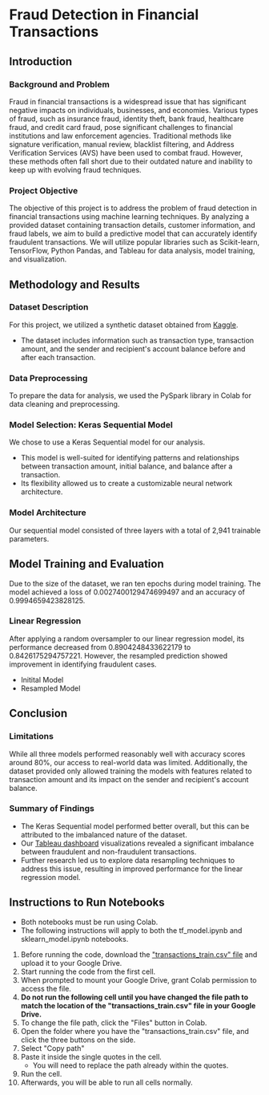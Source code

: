 # Fraud Detection in Financial Transactions


## Introduction

### Background and Problem
Fraud in financial transactions is a widespread issue that has significant negative impacts on individuals, businesses, and economies. Various types of fraud, such as insurance fraud, identity theft, bank fraud, healthcare fraud, and credit card fraud, pose significant challenges to financial institutions and law enforcement agencies. Traditional methods like signature verification, manual review, blacklist filtering, and Address Verification Services (AVS) have been used to combat fraud. However, these methods often fall short due to their outdated nature and inability to keep up with evolving fraud techniques.

### Project Objective
The objective of this project is to address the problem of fraud detection in financial transactions using machine learning techniques. By analyzing a provided dataset containing transaction details, customer information, and fraud labels, we aim to build a predictive model that can accurately identify fraudulent transactions. We will utilize popular libraries such as Scikit-learn, TensorFlow, Python Pandas, and Tableau for data analysis, model training, and visualization.


## Methodology and Results

### Dataset Description
For this project, we utilized a synthetic dataset obtained from [Kaggle](https://www.kaggle.com/datasets/bannourchaker/frauddetection). 
- The dataset includes information such as transaction type, transaction amount, and the sender and recipient's account balance before and after each transaction.

### Data Preprocessing
To prepare the data for analysis, we used the PySpark library in Colab for data cleaning and preprocessing.

### Model Selection: Keras Sequential Model
We chose to use a Keras Sequential model for our analysis. 
- This model is well-suited for identifying patterns and relationships between transaction amount, initial balance, and balance after a transaction. 
- Its flexibility allowed  us to create a customizable neural network architecture.

### Model Architecture
Our sequential model consisted of three layers with a total of 2,941 trainable parameters.

## Model Training and Evaluation
Due to the size of the dataset, we ran ten epochs during model training. The model achieved a loss of 0.0027400129474699497 and an accuracy of 0.9994659423828125.

### Linear Regression
After applying a random oversampler to our linear regression model, its performance decreased from 0.8904248433622179 to 0.8426175294757221. However, the resampled prediction showed improvement in identifying fraudulent cases.
- Initital Model
- Resampled Model


## Conclusion

### Limitations
While all three models performed reasonably well with accuracy scores around 80%, our access to real-world data was limited. Additionally, the dataset provided only allowed training the models with features related to transaction amount and its impact on the sender and recipient's account balance.

### Summary of Findings
- The Keras Sequential model performed better overall, but this can be attributed to the imbalanced nature of the dataset. 
- Our [Tableau dashboard](https://public.tableau.com/app/profile/richard.moreno/viz/FraudDetectionDashboard_16865366705560/Dashboard) visualizations revealed a significant imbalance between fraudulent and non-fraudulent transactions. 
- Further research led us to explore data resampling techniques to address this issue, resulting in improved performance for the linear regression model.


## Instructions to Run Notebooks
- Both notebooks must be run using Colab.
- The following instructions will apply to both the tf_model.ipynb and sklearn_model.ipynb notebooks.
1. Before running the code, download the ["transactions_train.csv" file](https://drive.google.com/file/d/1wm5uV6MKiL-HvUJ3JntBucqjS4VdrASO/view?usp=sharing) and upload it to your Google Drive.
2. Start running the code from the first cell.
3. When prompted to mount your Google Drive, grant Colab permission to access the file.
4. **Do not run the following cell until you have changed the file path to match the location of the "transactions_train.csv" file in your Google Drive.**
5. To change the file path, click the "Files" button in Colab.
6. Open the folder where you have the "transactions_train.csv" file, and click the three buttons on the side.
7. Select "Copy path"
8. Paste it inside the single quotes in the cell.
   - You will need to replace the path already within the quotes.
9. Run the cell.
10. Afterwards, you will be able to run all cells normally.




